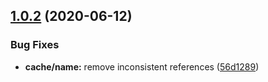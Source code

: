 ## [1.0.2](https://github.com/americanexpress/one-service-worker/compare/v1.0.1...v1.0.2) (2020-06-12)


### Bug Fixes

* **cache/name:** remove inconsistent references ([56d1289](https://github.com/americanexpress/one-service-worker/commit/56d1289027e3ad2f856a74e22d0728d370881623))
